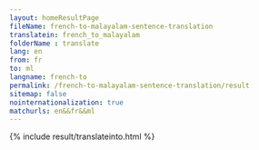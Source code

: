 ```yaml
---
layout: homeResultPage
fileName: french-to-malayalam-sentence-translation
translatein: french_to_malayalam
folderName : translate
lang: en
from: fr
to: ml
langname: french-to
permalink: /french-to-malayalam-sentence-translation/result
sitemap: false
nointernationalization: true
matchurls: en&&fr&&ml
---
```

{% include result/translateinto.html %}

<script src="/js/result/translation.js" data-foldername="{{page.folderName}}" data-lang="{{page.lang}}"></script>
